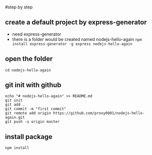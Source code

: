 #step by step

## create a default project by express-generator
* need express-generator
* there is a folder would be created named nodejs-hello-again
`
    npm install express-generator -g
    express nodejs-hello-again
`
## open the folder
    
    cd nodejs-hello-again

## git init with github

    echo "# nodejs-hello-again" >> README.md
    git init
    git add .
    git commit -m "first commit"
    git remote add origin https://github.com/proxy0001/nodejs-hello-again.git
    git push -u origin master

## install package

    npm install
